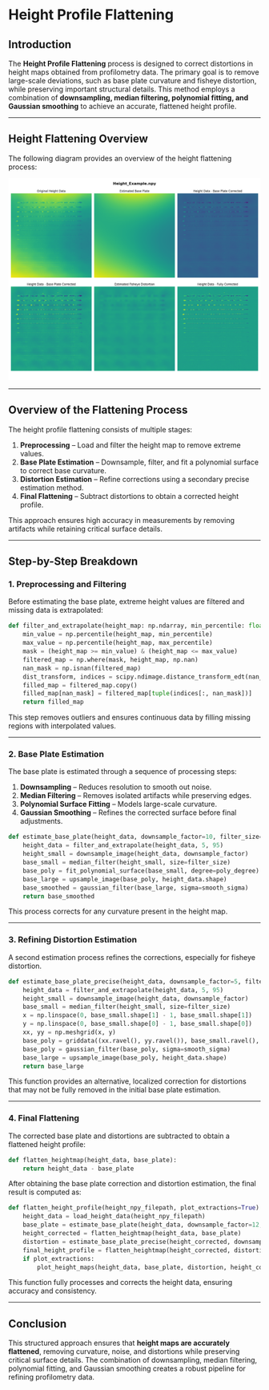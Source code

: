 # Height Profile Flattening

## Introduction
The **Height Profile Flattening** process is designed to correct distortions in height maps obtained from profilometry data. The primary goal is to remove large-scale deviations, such as base plate curvature and fisheye distortion, while preserving important structural details. This method employs a combination of **downsampling, median filtering, polynomial fitting, and Gaussian smoothing** to achieve an accurate, flattened height profile.

---

## **Height Flattening Overview**

The following diagram provides an overview of the height flattening process:

![Height Flattening Process](../../../assets/images/height_flattening_diagram.png)

---

## **Overview of the Flattening Process**

The height profile flattening consists of multiple stages:
1. **Preprocessing** – Load and filter the height map to remove extreme values.
2. **Base Plate Estimation** – Downsample, filter, and fit a polynomial surface to correct base curvature.
3. **Distortion Estimation** – Refine corrections using a secondary precise estimation method.
4. **Final Flattening** – Subtract distortions to obtain a corrected height profile.

This approach ensures high accuracy in measurements by removing artifacts while retaining critical surface details.

---

## **Step-by-Step Breakdown**

### **1. Preprocessing and Filtering**
Before estimating the base plate, extreme height values are filtered and missing data is extrapolated:

```python
def filter_and_extrapolate(height_map: np.ndarray, min_percentile: float, max_percentile: float) -> np.ndarray:
    min_value = np.percentile(height_map, min_percentile)
    max_value = np.percentile(height_map, max_percentile)
    mask = (height_map >= min_value) & (height_map <= max_value)
    filtered_map = np.where(mask, height_map, np.nan)
    nan_mask = np.isnan(filtered_map)
    dist_transform, indices = scipy.ndimage.distance_transform_edt(nan_mask, return_indices=True)
    filled_map = filtered_map.copy()
    filled_map[nan_mask] = filtered_map[tuple(indices[:, nan_mask])]
    return filled_map
```

This step removes outliers and ensures continuous data by filling missing regions with interpolated values.

---

### **2. Base Plate Estimation**
The base plate is estimated through a sequence of processing steps:

1. **Downsampling** – Reduces resolution to smooth out noise.
2. **Median Filtering** – Removes isolated artifacts while preserving edges.
3. **Polynomial Surface Fitting** – Models large-scale curvature.
4. **Gaussian Smoothing** – Refines the corrected surface before final adjustments.

```python
def estimate_base_plate(height_data, downsample_factor=10, filter_size=15, poly_degree=3, smooth_sigma=5):
    height_data = filter_and_extrapolate(height_data, 5, 95)
    height_small = downsample_image(height_data, downsample_factor)
    base_small = median_filter(height_small, size=filter_size)
    base_poly = fit_polynomial_surface(base_small, degree=poly_degree)
    base_large = upsample_image(base_poly, height_data.shape)
    base_smoothed = gaussian_filter(base_large, sigma=smooth_sigma)
    return base_smoothed
```

This process corrects for any curvature present in the height map.

---

### **3. Refining Distortion Estimation**
A second estimation process refines the corrections, especially for fisheye distortion.

```python
def estimate_base_plate_precise(height_data, downsample_factor=5, filter_size=5, smooth_sigma=2):
    height_data = filter_and_extrapolate(height_data, 5, 95)
    height_small = downsample_image(height_data, downsample_factor)
    base_small = median_filter(height_small, size=filter_size)
    x = np.linspace(0, base_small.shape[1] - 1, base_small.shape[1])
    y = np.linspace(0, base_small.shape[0] - 1, base_small.shape[0])
    xx, yy = np.meshgrid(x, y)
    base_poly = griddata((xx.ravel(), yy.ravel()), base_small.ravel(), (xx, yy), method='cubic')
    base_poly = gaussian_filter(base_poly, sigma=smooth_sigma)
    base_large = upsample_image(base_poly, height_data.shape)
    return base_large
```

This function provides an alternative, localized correction for distortions that may not be fully removed in the initial base plate estimation.

---

### **4. Final Flattening**
The corrected base plate and distortions are subtracted to obtain a flattened height profile:

```python
def flatten_heightmap(height_data, base_plate):
    return height_data - base_plate
```

After obtaining the base plate correction and distortion estimation, the final result is computed as:

```python
def flatten_height_profile(height_npy_filepath, plot_extractions=True):
    height_data = load_height_data(height_npy_filepath)
    base_plate = estimate_base_plate(height_data, downsample_factor=12, filter_size=15, poly_degree=4, smooth_sigma=5)
    height_corrected = flatten_heightmap(height_data, base_plate)
    distortion = estimate_base_plate_precise(height_corrected, downsample_factor=12, filter_size=8, smooth_sigma=3)
    final_height_profile = flatten_heightmap(height_corrected, distortion)
    if plot_extractions:
        plot_height_maps(height_data, base_plate, distortion, height_corrected, final_height_profile, title=os.path.basename(height_npy_filepath))
```

This function fully processes and corrects the height data, ensuring accuracy and consistency.

---

## **Conclusion**
This structured approach ensures that **height maps are accurately flattened**, removing curvature, noise, and distortions while preserving critical surface details. The combination of downsampling, median filtering, polynomial fitting, and Gaussian smoothing creates a robust pipeline for refining profilometry data.

